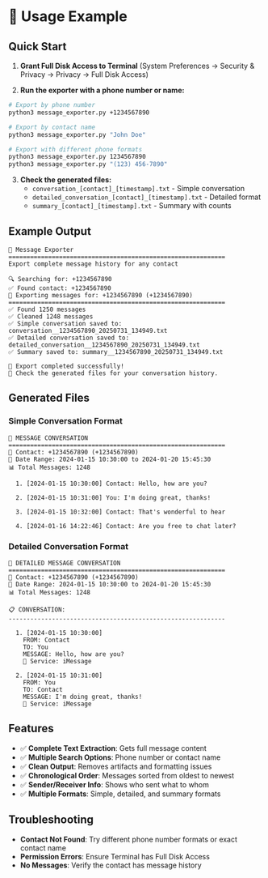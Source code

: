 # 📱 Usage Example

## Quick Start

1. **Grant Full Disk Access to Terminal** (System Preferences → Security & Privacy → Privacy → Full Disk Access)

2. **Run the exporter with a phone number or name:**

```bash
# Export by phone number
python3 message_exporter.py +1234567890

# Export by contact name
python3 message_exporter.py "John Doe"

# Export with different phone formats
python3 message_exporter.py 1234567890
python3 message_exporter.py "(123) 456-7890"
```

3. **Check the generated files:**
   - `conversation_[contact]_[timestamp].txt` - Simple conversation
   - `detailed_conversation_[contact]_[timestamp].txt` - Detailed format
   - `summary_[contact]_[timestamp].txt` - Summary with counts

## Example Output

```
🎯 Message Exporter
============================================================
Export complete message history for any contact

🔍 Searching for: +1234567890
✅ Found contact: +1234567890
📨 Exporting messages for: +1234567890 (+1234567890)
============================================================
✅ Found 1250 messages
✅ Cleaned 1248 messages
✅ Simple conversation saved to: conversation__1234567890_20250731_134949.txt
✅ Detailed conversation saved to: detailed_conversation__1234567890_20250731_134949.txt
✅ Summary saved to: summary__1234567890_20250731_134949.txt

🎉 Export completed successfully!
📁 Check the generated files for your conversation history.
```

## Generated Files

### Simple Conversation Format
```
💬 MESSAGE CONVERSATION
============================================================
📱 Contact: +1234567890 (+1234567890)
📅 Date Range: 2024-01-15 10:30:00 to 2024-01-20 15:45:30
📊 Total Messages: 1248

  1. [2024-01-15 10:30:00] Contact: Hello, how are you?

  2. [2024-01-15 10:31:00] You: I'm doing great, thanks!

  3. [2024-01-15 10:32:00] Contact: That's wonderful to hear

  4. [2024-01-16 14:22:46] Contact: Are you free to chat later?
```

### Detailed Conversation Format
```
💬 DETAILED MESSAGE CONVERSATION
============================================================
📱 Contact: +1234567890 (+1234567890)
📅 Date Range: 2024-01-15 10:30:00 to 2024-01-20 15:45:30
📊 Total Messages: 1248

📋 CONVERSATION:
------------------------------------------------------------

  1. [2024-01-15 10:30:00]
    FROM: Contact
    TO: You
    MESSAGE: Hello, how are you?
    📱 Service: iMessage

  2. [2024-01-15 10:31:00]
    FROM: You
    TO: Contact
    MESSAGE: I'm doing great, thanks!
    📱 Service: iMessage
```

## Features

- ✅ **Complete Text Extraction**: Gets full message content
- ✅ **Multiple Search Options**: Phone number or contact name
- ✅ **Clean Output**: Removes artifacts and formatting issues
- ✅ **Chronological Order**: Messages sorted from oldest to newest
- ✅ **Sender/Receiver Info**: Shows who sent what to whom
- ✅ **Multiple Formats**: Simple, detailed, and summary formats

## Troubleshooting

- **Contact Not Found**: Try different phone number formats or exact contact name
- **Permission Errors**: Ensure Terminal has Full Disk Access
- **No Messages**: Verify the contact has message history 